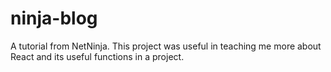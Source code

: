 # ninja-blog
A tutorial from NetNinja. This project was useful in teaching me more about React and its useful functions in a project. 
